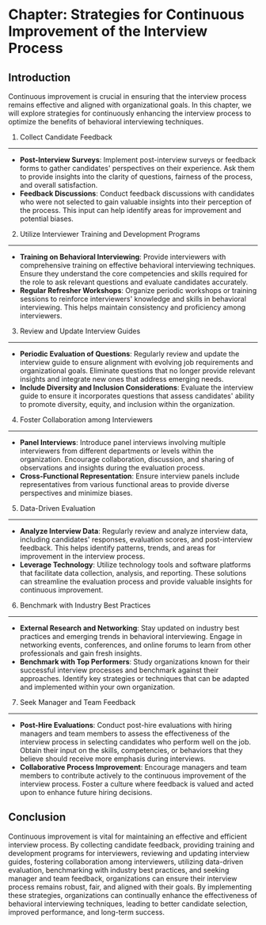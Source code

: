 Chapter: Strategies for Continuous Improvement of the Interview Process
=======================================================================

Introduction
------------

Continuous improvement is crucial in ensuring that the interview process remains effective and aligned with organizational goals. In this chapter, we will explore strategies for continuously enhancing the interview process to optimize the benefits of behavioral interviewing techniques.

1. Collect Candidate Feedback
-----------------------------

* **Post-Interview Surveys**: Implement post-interview surveys or feedback forms to gather candidates' perspectives on their experience. Ask them to provide insights into the clarity of questions, fairness of the process, and overall satisfaction.
* **Feedback Discussions**: Conduct feedback discussions with candidates who were not selected to gain valuable insights into their perception of the process. This input can help identify areas for improvement and potential biases.

2. Utilize Interviewer Training and Development Programs
--------------------------------------------------------

* **Training on Behavioral Interviewing**: Provide interviewers with comprehensive training on effective behavioral interviewing techniques. Ensure they understand the core competencies and skills required for the role to ask relevant questions and evaluate candidates accurately.
* **Regular Refresher Workshops**: Organize periodic workshops or training sessions to reinforce interviewers' knowledge and skills in behavioral interviewing. This helps maintain consistency and proficiency among interviewers.

3. Review and Update Interview Guides
-------------------------------------

* **Periodic Evaluation of Questions**: Regularly review and update the interview guide to ensure alignment with evolving job requirements and organizational goals. Eliminate questions that no longer provide relevant insights and integrate new ones that address emerging needs.
* **Include Diversity and Inclusion Considerations**: Evaluate the interview guide to ensure it incorporates questions that assess candidates' ability to promote diversity, equity, and inclusion within the organization.

4. Foster Collaboration among Interviewers
------------------------------------------

* **Panel Interviews**: Introduce panel interviews involving multiple interviewers from different departments or levels within the organization. Encourage collaboration, discussion, and sharing of observations and insights during the evaluation process.
* **Cross-Functional Representation**: Ensure interview panels include representatives from various functional areas to provide diverse perspectives and minimize biases.

5. Data-Driven Evaluation
-------------------------

* **Analyze Interview Data**: Regularly review and analyze interview data, including candidates' responses, evaluation scores, and post-interview feedback. This helps identify patterns, trends, and areas for improvement in the interview process.
* **Leverage Technology**: Utilize technology tools and software platforms that facilitate data collection, analysis, and reporting. These solutions can streamline the evaluation process and provide valuable insights for continuous improvement.

6. Benchmark with Industry Best Practices
-----------------------------------------

* **External Research and Networking**: Stay updated on industry best practices and emerging trends in behavioral interviewing. Engage in networking events, conferences, and online forums to learn from other professionals and gain fresh insights.
* **Benchmark with Top Performers**: Study organizations known for their successful interview processes and benchmark against their approaches. Identify key strategies or techniques that can be adapted and implemented within your own organization.

7. Seek Manager and Team Feedback
---------------------------------

* **Post-Hire Evaluations**: Conduct post-hire evaluations with hiring managers and team members to assess the effectiveness of the interview process in selecting candidates who perform well on the job. Obtain their input on the skills, competencies, or behaviors that they believe should receive more emphasis during interviews.
* **Collaborative Process Improvement**: Encourage managers and team members to contribute actively to the continuous improvement of the interview process. Foster a culture where feedback is valued and acted upon to enhance future hiring decisions.

Conclusion
----------

Continuous improvement is vital for maintaining an effective and efficient interview process. By collecting candidate feedback, providing training and development programs for interviewers, reviewing and updating interview guides, fostering collaboration among interviewers, utilizing data-driven evaluation, benchmarking with industry best practices, and seeking manager and team feedback, organizations can ensure their interview process remains robust, fair, and aligned with their goals. By implementing these strategies, organizations can continually enhance the effectiveness of behavioral interviewing techniques, leading to better candidate selection, improved performance, and long-term success.
